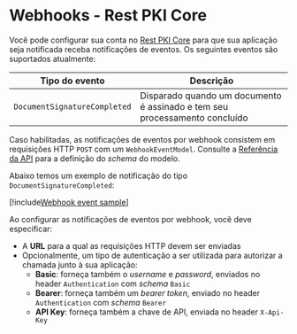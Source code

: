 ﻿# Webhooks - Rest PKI Core

Você pode configurar sua conta no [Rest PKI Core](../index.md) para que sua aplicação seja notificada receba notificações de eventos. Os seguintes eventos são
suportados atualmente:

Tipo do evento               | Descrição
---------------------------- | -----------
`DocumentSignatureCompleted` | Disparado quando um documento é assinado e tem seu processamento concluído

Caso habilitadas, as notificações de eventos por webhook consistem em requisições HTTP `POST` com um `WebhookEventModel`. Consulte a
[Referência da API](https://core.pki.rest/swagger) para a definição do *schema* do modelo.

Abaixo temos um exemplo de notificação do tipo `DocumentSignatureCompleted`:

[!include[Webhook event sample](../../../../../includes/rest-pki/core/webhook-event-sample.md)]

Ao configurar as notificações de eventos por webhook, você deve especificar:

* A **URL** para a qual as requisições HTTP devem ser enviadas
* Opcionalmente, um tipo de autenticação a ser utilizada para autorizar a chamada junto à sua aplicação:
  * **Basic**: forneça também o *username* e *password*, enviados no header `Authentication` com *schema* `Basic`
  * **Bearer**: forneça também um *bearer token*, enviado no header `Authentication` com *schema* `Bearer`
  * **API Key**: forneça também a chave de API, enviada no header `X-Api-Key`
